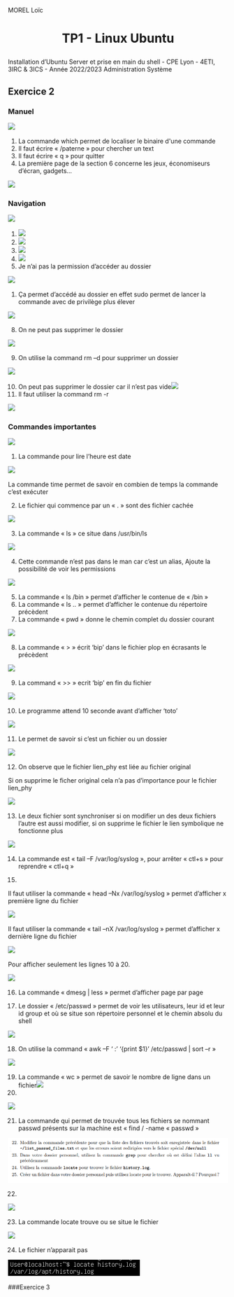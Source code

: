 ﻿MOREL Loïc

# <p style="text-align: center;"> TP1 - Linux Ubuntu</p>
Installation d’Ubuntu Server et prise en main du shell - CPE Lyon - 4ETI, 3IRC & 3ICS - Année 2022/2023 Administration Système

## Exercice 2
### Manuel

![](./image/Aspose.Words.e3d5cc18-ac28-4f0b-b9c8-be250add7ed4.001.png)

1) La commande which permet de localiser le binaire d'une commande
1) Il faut écrire « /paterne » pour chercher un text
1) Il faut écrire « q » pour quitter
1) La première page de la section 6 concerne les jeux, économiseurs d’écran, gadgets...

![](./image/Aspose.Words.e3d5cc18-ac28-4f0b-b9c8-be250add7ed4.002.png)

### Navigation

![](./image/Aspose.Words.e3d5cc18-ac28-4f0b-b9c8-be250add7ed4.003.png)

1) ![](./image/Aspose.Words.e3d5cc18-ac28-4f0b-b9c8-be250add7ed4.004.png)
1) ![](./image/Aspose.Words.e3d5cc18-ac28-4f0b-b9c8-be250add7ed4.005.png)
1) ![](./image/Aspose.Words.e3d5cc18-ac28-4f0b-b9c8-be250add7ed4.006.png)
1) ![](./image/Aspose.Words.e3d5cc18-ac28-4f0b-b9c8-be250add7ed4.007.png)
1) Je n’ai pas la permission d’accéder au dossier

![](./image/Aspose.Words.e3d5cc18-ac28-4f0b-b9c8-be250add7ed4.008.png)

1) Ça permet d’accédé au dossier en effet sudo permet de lancer la commande avec de privilège plus élever

![](./image/Aspose.Words.e3d5cc18-ac28-4f0b-b9c8-be250add7ed4.009.png)

8) On ne peut pas supprimer le dossier

![](./image/Aspose.Words.e3d5cc18-ac28-4f0b-b9c8-be250add7ed4.010.png)

9) On utilise la command rm –d pour supprimer un dossier

![](./image/Aspose.Words.e3d5cc18-ac28-4f0b-b9c8-be250add7ed4.011.png)

10) On peut pas supprimer le dossier car il n’est pas vide![](./image/Aspose.Words.e3d5cc18-ac28-4f0b-b9c8-be250add7ed4.012.png)
11) Il faut utiliser la command rm -r

![](./image/Aspose.Words.e3d5cc18-ac28-4f0b-b9c8-be250add7ed4.013.png)

### Commandes importantes

![](./image/Aspose.Words.e3d5cc18-ac28-4f0b-b9c8-be250add7ed4.014.png)

1) La commande pour lire l’heure est date

![](./image/Aspose.Words.e3d5cc18-ac28-4f0b-b9c8-be250add7ed4.015.png)

La commande time permet de savoir en combien de temps la commande c’est exécuter

2) Le fichier qui commence par un « . » sont des fichier cachée

![](./image/Aspose.Words.e3d5cc18-ac28-4f0b-b9c8-be250add7ed4.016.png)

3) La commande « ls » ce situe dans /usr/bin/ls

![](./image/Aspose.Words.e3d5cc18-ac28-4f0b-b9c8-be250add7ed4.017.png)

4) Cette commande n’est pas dans le man car c’est un alias, Ajoute la possibilité de voir les permissions

![](./image/Aspose.Words.e3d5cc18-ac28-4f0b-b9c8-be250add7ed4.018.png)

5) La commande « ls /bin » permet d’afficher le contenue de « /bin »
6) La commande « ls .. » permet d’afficher le contenue du répertoire précèdent
7) La commande « pwd » donne le chemin complet du dossier courant

![](./image/Aspose.Words.e3d5cc18-ac28-4f0b-b9c8-be250add7ed4.019.png)

8) La commande « > » écrit ‘bip’ dans le fichier plop en écrasants le précèdent

![](./image/Aspose.Words.e3d5cc18-ac28-4f0b-b9c8-be250add7ed4.020.png)

9) La command « >> » ecrit ‘bip’ en fin du fichier

![](./image/Aspose.Words.e3d5cc18-ac28-4f0b-b9c8-be250add7ed4.021.png)

10) Le programme attend 10 seconde avant d’afficher ‘toto’

![](./image/Aspose.Words.e3d5cc18-ac28-4f0b-b9c8-be250add7ed4.022.png)

11) Le permet de savoir si c’est un fichier ou un dossier

![](./image/Aspose.Words.e3d5cc18-ac28-4f0b-b9c8-be250add7ed4.023.png)

12) On observe que le fichier lien\_phy est liée au fichier original

Si on supprime le ficher original cela n’a pas d’importance pour le fichier lien\_phy

![](./image/Aspose.Words.e3d5cc18-ac28-4f0b-b9c8-be250add7ed4.024.png)

13) Le deux fichier sont synchroniser si on modifier un des deux fichiers l’autre est aussi modifier, si on supprime le fichier le lien symbolique ne fonctionne plus

![](./image/Aspose.Words.e3d5cc18-ac28-4f0b-b9c8-be250add7ed4.025.png)

14) La commande est « tail –F /var/log/syslog », pour arrêter « ctl+s » pour reprendre « ctl+q »


15)
Il faut utiliser la commande « head –Nx /var/log/syslog » permet d’afficher x première ligne du fichier

![](./image/Aspose.Words.e3d5cc18-ac28-4f0b-b9c8-be250add7ed4.026.png)

Il faut utiliser la commande « tail –nX /var/log/syslog » permet d’afficher x dernière ligne du fichier

![](./image/Aspose.Words.e3d5cc18-ac28-4f0b-b9c8-be250add7ed4.027.png)

Pour afficher seulement les lignes 10 à 20.


![](./image/Aspose.Words.e3d5cc18-ac28-4f0b-b9c8-be250add7ed4.028.png)

16) La commande « dmesg | less » permet d’afficher page par page

17) Le dossier « /etc/passwd » permet de voir les utilisateurs, leur id et leur id group et où se situe son répertoire personnel et le chemin absolu du shell

![](./image/Aspose.Words.e3d5cc18-ac28-4f0b-b9c8-be250add7ed4.029.png)

18) On utilise la command « awk –F ‘ :’ ‘{print $1}’ /etc/passwd | sort –r »

![](./image/Aspose.Words.e3d5cc18-ac28-4f0b-b9c8-be250add7ed4.030.png)

19) La commande « wc » permet de savoir le nombre de ligne dans un fichier![](./image/Aspose.Words.e3d5cc18-ac28-4f0b-b9c8-be250add7ed4.031.png)
20)

![](./image/Aspose.Words.e3d5cc18-ac28-4f0b-b9c8-be250add7ed4.032.png)

21) La commande qui permet de trouvée tous les fichiers se nommant passwd présents sur la machine est « find / -name « passwd »

![](./image/Aspose.Words.e3d5cc18-ac28-4f0b-b9c8-be250add7ed4.050.png)

22)

![](./image/Aspose.Words.e3d5cc18-ac28-4f0b-b9c8-be250add7ed4.033.png)

23) La commande locate trouve ou se situe le fichier

![](./image/Aspose.Words.e3d5cc18-ac28-4f0b-b9c8-be250add7ed4.034.png)

24) Le fichier n’apparait pas

![](./image/Aspose.Words.e3d5cc18-ac28-4f0b-b9c8-be250add7ed4.035.png)


###Exercice 3